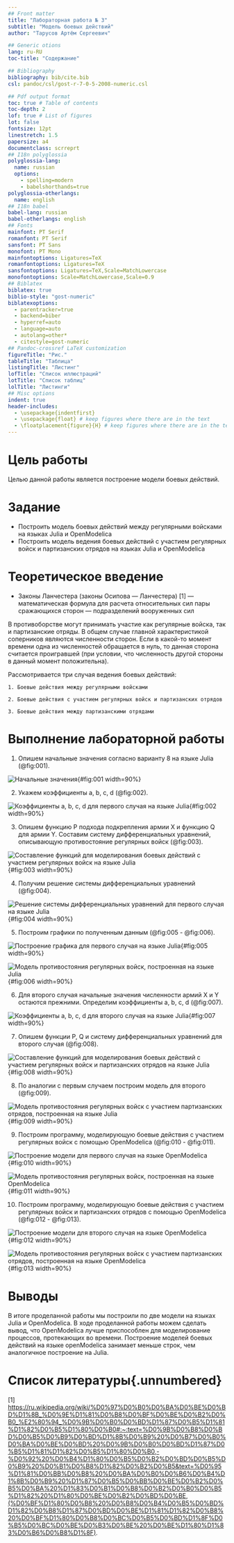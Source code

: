 ```yaml
---
## Front matter
title: "Лабораторная работа № 3"
subtitle: "Модель боевых действий"
author: "Тарусов Артём Сергеевич"

## Generic otions
lang: ru-RU
toc-title: "Содержание"

## Bibliography
bibliography: bib/cite.bib
csl: pandoc/csl/gost-r-7-0-5-2008-numeric.csl

## Pdf output format
toc: true # Table of contents
toc-depth: 2
lof: true # List of figures
lot: false
fontsize: 12pt
linestretch: 1.5
papersize: a4
documentclass: scrreprt
## I18n polyglossia
polyglossia-lang:
  name: russian
  options:
	- spelling=modern
	- babelshorthands=true
polyglossia-otherlangs:
  name: english
## I18n babel
babel-lang: russian
babel-otherlangs: english
## Fonts
mainfont: PT Serif
romanfont: PT Serif
sansfont: PT Sans
monofont: PT Mono
mainfontoptions: Ligatures=TeX
romanfontoptions: Ligatures=TeX
sansfontoptions: Ligatures=TeX,Scale=MatchLowercase
monofontoptions: Scale=MatchLowercase,Scale=0.9
## Biblatex
biblatex: true
biblio-style: "gost-numeric"
biblatexoptions:
  - parentracker=true
  - backend=biber
  - hyperref=auto
  - language=auto
  - autolang=other*
  - citestyle=gost-numeric
## Pandoc-crossref LaTeX customization
figureTitle: "Рис."
tableTitle: "Таблица"
listingTitle: "Листинг"
lofTitle: "Список иллюстраций"
lotTitle: "Список таблиц"
lolTitle: "Листинги"
## Misc options
indent: true
header-includes:
  - \usepackage{indentfirst}
  - \usepackage{float} # keep figures where there are in the text
  - \floatplacement{figure}{H} # keep figures where there are in the text
---
```


# Цель работы

Целью данной работы является построение модели боевых действий.

# Задание

- Построить модель боевых действий между регулярными войсками на языках Julia и OpenModelica
- Построить модель ведения боевых действий с участием регулярных войск и
партизанских отрядов на языках Julia и OpenModelica


# Теоретическое введение

- Законы Ланчестера (законы Осипова — Ланчестера) [1] — математическая формула для расчета относительных сил пары сражающихся сторон — подразделений вооруженных сил

В противоборстве могут принимать участие как регулярные войска,
так и партизанские отряды. В общем случае главной характеристикой соперников
являются численности сторон. Если в какой-то момент времени одна из
численностей обращается в нуль, то данная сторона считается проигравшей (при
условии, что численность другой стороны в данный момент положительна).

Рассмотривается три случая ведения боевых действий:

	1. Боевые действия между регулярными войсками

	2. Боевые действия с участием регулярных войск и партизанских отрядов

	3. Боевые действия между партизанскими отрядами

# Выполнение лабораторной работы

1. Опишем начальные значения согласно варианту 8 на языке Julia (@fig:001).

![Начальные значения](image/screenshot_1.png){#fig:001 width=90%}

2. Укажем коэффициенты a, b, c, d (@fig:002).

![Коэффициенты a, b, c, d для первого случая на языке Julia](image/screenshot_2.png){#fig:002 width=90%}

3. Опишем функцию P подхода подкрепления армии X и функцию Q для армии Y. Составим систему дифференциальных уравнений, описывающую противостояние регулярных войск (@fig:003).

![Составление функций для моделирования боевых действий с участием регулярных войск на языке Julia](image/screenshot_3.png){#fig:003 width=90%}


4. Получим решение системы дифференциальных уравнений (@fig:004).

![Решение системы дифференциальных уравнений для первого случая на языке Julia](image/screenshot_4.png){#fig:004 width=90%}

5. Построим графики по полученным данным (@fig:005 - @fig:006).

![Построение графика для первого случая на языке Julia](image/screenshot_5.png){#fig:005 width=90%}

![Модель противостояния регулярных войск, построенная на языке Julia](image/screenshot_6.png){#fig:006 width=90%}

6. Для второго случая начальные значения численности армий X и Y остаются прежними. Определим коэффициенты a, b, c, d  (@fig:007).

![Коэффициенты a, b, c, d для второго случая на языке Julia](image/screenshot_7.png){#fig:007 width=90%}

7. Опишем функции P, Q и систему дифференциальных уравнений для второго случая  (@fig:008).

![Составление функций для моделирования боевых действий с участием регулярных войск и партизанских отрядов на языке Julia](image/screenshot_8.png){#fig:008 width=90%}

8. По аналогии с первым случаем построим модель для второго (@fig:009).

![Модель противостояния регулярных войск с участием партизанских отрядов, построенная на языке Julia](image/screenshot_9.png){#fig:009 width=90%}

9. Построим программу, моделирующую боевые действия с участием регулярных войск с помощью OpenModelica (@fig:010 - @fig:011).

![Построение модели для первого случая на языке OpenModelica](image/screenshot_10.png){#fig:010 width=90%}

![Модель противостояния регулярных войск, построенная на языке OpenModelica](image/screenshot_11.png){#fig:011 width=90%}

10. Построим программу, моделирующую боевые действия с участием регулярных войск и партизанских отрядов с помощью OpenModelica (@fig:012 - @fig:013).

![Построение модели для второго случая на языке OpenModelica](image/screenshot_12.png){#fig:012 width=90%}

![Модель противостояния регулярных войск с участием партизанских отрядов, построенная на языке OpenModelica](image/screenshot_13.png){#fig:013 width=90%}

# Выводы

В итоге проделанной работы мы построили по две модели на языках Julia и OpenModelica. В ходе проделанной работы можем сделать вывод, что OpenModelica лучше приспособлен для моделирование процессов, протекающих во времени. Построение моделей боевых действий на языке openModelica занимает меньше строк, чем аналогичное построение на Julia.

# Список литературы{.unnumbered}

[1] https://ru.wikipedia.org/wiki/%D0%97%D0%B0%D0%BA%D0%BE%D0%BD%D1%8B_%D0%9E%D1%81%D0%B8%D0%BF%D0%BE%D0%B2%D0%B0_%E2%80%94_%D0%9B%D0%B0%D0%BD%D1%87%D0%B5%D1%81%D1%82%D0%B5%D1%80%D0%B0#:~:text=%D0%9B%D0%B8%D0%BD%D0%B5%D0%B9%D0%BD%D1%8B%D0%B9%20%D0%B7%D0%B0%D0%BA%D0%BE%D0%BD%20%D0%9B%D0%B0%D0%BD%D1%87%D0%B5%D1%81%D1%82%D0%B5%D1%80%D0%B0,-%D0%92%20%D0%B4%D1%80%D0%B5%D0%B2%D0%BD%D0%B5%D0%B9%20%D0%B1%D0%B8%D1%82%D0%B2%D0%B5&text=%D0%95%D1%81%D0%BB%D0%B8%20%D0%BA%D0%B0%D0%B6%D0%B4%D1%8B%D0%B9%20%D1%87%D0%B5%D0%BB%D0%BE%D0%B2%D0%B5%D0%BA%20%D1%83%D0%B1%D0%B8%D0%B2%D0%B0%D0%B5%D1%82%20%D1%80%D0%BE%D0%B2%D0%BD%D0%BE,(%D0%BF%D1%80%D0%B8%20%D0%B8%D0%B4%D0%B5%D0%BD%D1%82%D0%B8%D1%87%D0%BD%D0%BE%D1%81%D1%82%D0%B8%20%D0%BF%D1%80%D0%B8%D0%BC%D0%B5%D0%BD%D1%8F%D0%B5%D0%BC%D0%BE%D0%B3%D0%BE%20%D0%BE%D1%80%D1%83%D0%B6%D0%B8%D1%8F).


